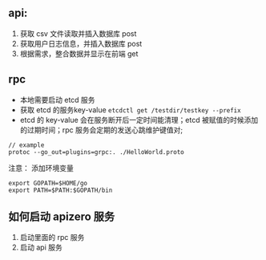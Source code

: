 ## api:
1. 获取 csv 文件读取并插入数据库 post
2. 获取用户日志信息，并插入数据库 post
3. 根据需求，整合数据并显示在前端 get

## rpc
* 本地需要启动 etcd 服务
* 获取 etcd 的服务key-value ```etcdctl get /testdir/testkey --prefix```
* etcd 的 key-value 会在服务断开后一定时间能清理；etcd 被赋值的时候添加的过期时间；rpc 服务会定期的发送心跳维护键值对;
```
// example
protoc --go_out=plugins=grpc:. ./HelloWorld.proto
```
注意：
添加环境变量
```
export GOPATH=$HOME/go
export PATH=$PATH:$GOPATH/bin
```
## 如何启动 apizero 服务
1. 启动里面的 rpc 服务
2. 启动 api 服务
